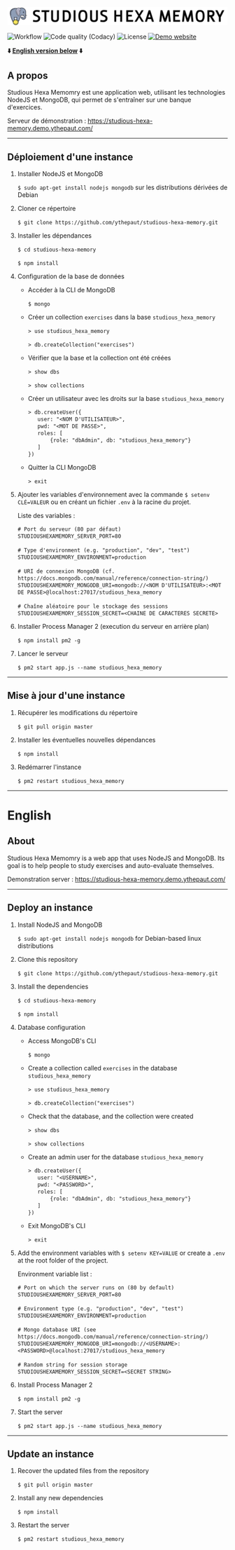 <p align="center">
    <img src="src/static/assets/img/logo.png" />
</p>

![Workflow](https://img.shields.io/github/workflow/status/ythepaut/studious-hexa-memory/Test%20and%20Deployment/master?style=for-the-badge)
![Code quality (Codacy)](https://img.shields.io/codacy/grade/fdfcd58cd54447bcbcbba4aea72d9836?style=for-the-badge)
![License](https://img.shields.io/github/license/ythepaut/studious-hexa-memory?style=for-the-badge)
[![Demo website](https://img.shields.io/website?down_color=red&down_message=Offline&label=Demo%20website&style=for-the-badge&up_color=green&up_message=Online&url=https%3A%2F%2Fstudious-hexa-memory.demo.ythepaut.com%2F)](https://studious-hexa-memory.demo.ythepaut.com/)

**:arrow_down: [English version below](#english) :arrow_down:**

## A propos

Studious Hexa Memomry est une application web, utilisant les technologies NodeJS et MongoDB,
qui permet de s'entraîner sur une banque d'exercices.

Serveur de démonstration : https://studious-hexa-memory.demo.ythepaut.com/

***

## Déploiement d'une instance

1. Installer NodeJS et MongoDB
   
   ```$ sudo apt-get install nodejs mongodb``` sur les distributions dérivées de Debian

2. Cloner ce répertoire

   ```$ git clone https://github.com/ythepaut/studious-hexa-memory.git```

3. Installer les dépendances
   
   ```$ cd studious-hexa-memory```
   
   ```$ npm install```

4. Configuration de la base de données

   * Accéder à la CLI de MongoDB 
     
     `$ mongo`

   * Créer un collection `exercises` dans la base `studious_hexa_memory`

     `> use studious_hexa_memory`
     
     `> db.createCollection("exercises")`
     
   * Vérifier que la base et la collection ont été créées

     `> show dbs`

     `> show collections`

   * Créer un utilisateur avec les droits sur la base `studious_hexa_memory`

     ```
     > db.createUser({
        user: "<NOM D'UTILISATEUR>",
        pwd: "<MOT DE PASSE>",
        roles: [
            {role: "dbAdmin", db: "studious_hexa_memory"}
        ]
     })
     ```
     
   * Quitter la CLI MongoDB
    
     `> exit`
    

5. Ajouter les variables d'environnement avec la commande `$ setenv CLÉ=VALEUR`
   ou en créant un fichier `.env` à la racine du projet.
   
   Liste des variables :
   ```
   # Port du serveur (80 par défaut)
   STUDIOUSHEXAMEMORY_SERVER_PORT=80
   
   # Type d'environment (e.g. "production", "dev", "test")
   STUDIOUSHEXAMEMORY_ENVIRONMENT=production
   
   # URI de connexion MongoDB (cf. https://docs.mongodb.com/manual/reference/connection-string/)
   STUDIOUSHEXAMEMORY_MONGODB_URI=mongodb://<NOM D'UTILISATEUR>:<MOT DE PASSE>@localhost:27017/studious_hexa_memory
   
   # Chaîne aléatoire pour le stockage des sessions
   STUDIOUSHEXAMEMORY_SESSION_SECRET=<CHAINE DE CARACTERES SECRETE>
   ```

6. Installer Process Manager 2 (execution du serveur en arrière plan)

   ```$ npm install pm2 -g```

7. Lancer le serveur

   ```$ pm2 start app.js --name studious_hexa_memory```

***

## Mise à jour d'une instance

1. Récupérer les modifications du répertoire

   ```$ git pull origin master```

2. Installer les éventuelles nouvelles dépendances

   ```$ npm install```

3. Redémarrer l'instance

   ```$ pm2 restart studious_hexa_memory```

** **

# English


## About

Studious Hexa Memomry is a web app that uses NodeJS and MongoDB.
Its goal is to help people to study exercises and auto-evaluate themselves.

Demonstration server : https://studious-hexa-memory.demo.ythepaut.com/

***

## Deploy an instance

1. Install NodeJS and MongoDB

   ```$ sudo apt-get install nodejs mongodb``` for Debian-based linux distributions

2. Clone this repository

   ```$ git clone https://github.com/ythepaut/studious-hexa-memory.git```

3. Install the dependencies

   ```$ cd studious-hexa-memory```

   ```$ npm install```

4. Database configuration

    * Access MongoDB's CLI

      `$ mongo`

    * Create a collection called `exercises` in the database `studious_hexa_memory`

      `> use studious_hexa_memory`

      `> db.createCollection("exercises")`

    * Check that the database, and the collection were created

      `> show dbs`

      `> show collections`

    * Create an admin user for the database `studious_hexa_memory`

      ```
      > db.createUser({
         user: "<USERNAME>",
         pwd: "<PASSWORD>",
         roles: [
             {role: "dbAdmin", db: "studious_hexa_memory"}
         ]
      })
      ```

    * Exit MongoDB's CLI

      `> exit`


5. Add the environment variables with `$ setenv KEY=VALUE`
   or create a `.env` at the root folder of the project.

   Environment variable list :
   ```
   # Port on which the server runs on (80 by default)
   STUDIOUSHEXAMEMORY_SERVER_PORT=80
   
   # Environment type (e.g. "production", "dev", "test")
   STUDIOUSHEXAMEMORY_ENVIRONMENT=production
   
   # Mongo database URI (see https://docs.mongodb.com/manual/reference/connection-string/)
   STUDIOUSHEXAMEMORY_MONGODB_URI=mongodb://<USERNAME>:<PASSWORD>@localhost:27017/studious_hexa_memory
   
   # Random string for session storage
   STUDIOUSHEXAMEMORY_SESSION_SECRET=<SECRET STRING>
   ```

6. Install Process Manager 2

   ```$ npm install pm2 -g```

7. Start the server

   ```$ pm2 start app.js --name studious_hexa_memory```

***

## Update an instance

1. Recover the updated files from the repository

   ```$ git pull origin master```

2. Install any new dependencies

   ```$ npm install```

3. Restart the server

   ```$ pm2 restart studious_hexa_memory```
